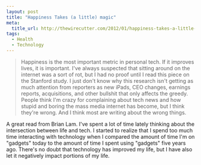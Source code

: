 ```yaml
--- 
layout: post
title: "Happiness Takes (a little) magic"
meta: 
  title_url: http://thewirecutter.com/2012/01/happiness-takes-a-little-magic/
tags: 
  - Health
  - Technology
---
```


<blockquote>Happiness is the most important metric in personal tech. If it improves lives, it is important. I've always suspected that sitting around on the internet was a sort of rot, but I had no proof until I read this piece on the Stanford study. I just don't know why this research isn't getting as much attention from reporters as new iPads, CEO changes, earnings reports, acquisitions, and other bullshit that only affects the greedy. People think I'm crazy for complaining about tech news and how stupid and boring the mass media internet has become, but I think they're wrong. And I think most are writing about the wrong things.</blockquote>

A great read from Brian Lam. I've spent a lot of time lately thinking about the intersection between life and tech. I started to realize that I spend too much time interacting with technology when I compared the amount of time I'm on "gadgets" today to the amount of time I spent using "gadgets" five years ago. There's no doubt that technology has improved my life, but I have also let it negatively impact portions of my life.